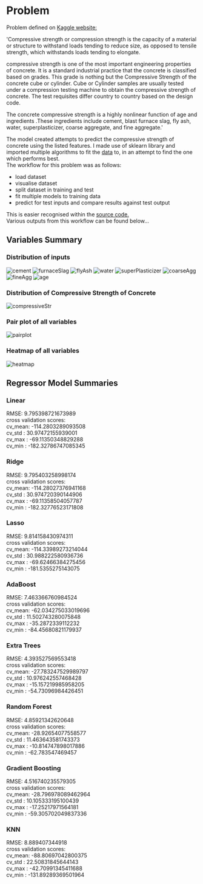 # Problem  
Problem defined on [Kaggle website:](https://www.kaggle.com/pavanraj159/concrete-compressive-strength-data-set)  

'Compressive strength or compression strength is the capacity of a material or structure to withstand loads tending to reduce size, as opposed to tensile strength, which withstands loads tending to elongate.  

compressive strength is one of the most important engineering properties of concrete. It is a standard industrial practice that the concrete is classified based on grades. This grade is nothing but the Compressive Strength of the concrete cube or cylinder. Cube or Cylinder samples are usually tested under a compression testing machine to obtain the compressive strength of concrete. The test requisites differ country to country based on the design code.  

The concrete compressive strength is a highly nonlinear function of age and ingredients .These ingredients include cement, blast furnace slag, fly ash, water, superplasticizer, coarse aggregate, and fine aggregate.'    

The model created attempts to predict the compressive strength of concrete using the listed features. I made use of sklearn library and imported multiple algorithms to fit the [data](https://github.com/JanThan/LearningML/blob/master/CompressiveStrengthOfConcrete/Concrete_Data.xls) to, in an attempt to find the one which performs best.    
The workflow for this problem was as follows:
- load dataset
- visualise dataset
- split dataset in training and test
- fit multiple models to training data
- predict for test inputs and compare results against test output    

This is easier recognised within the [source code.](https://github.com/JanThan/LearningML/blob/master/CompressiveStrengthOfConcrete/concreteCompression2.py)  
Various outputs from this workflow can be found below... 

## Variables Summary
### Distribution of inputs
![cement](https://github.com/JanThan/LearningML/blob/master/CompressiveStrengthOfConcrete/figures/cement_hist.png)
![furnaceSlag](https://github.com/JanThan/LearningML/blob/master/CompressiveStrengthOfConcrete/figures/furnaceSlag_hist.png)
![flyAsh](https://github.com/JanThan/LearningML/blob/master/CompressiveStrengthOfConcrete/figures/flyAsh_hist.png)
![water](https://github.com/JanThan/LearningML/blob/master/CompressiveStrengthOfConcrete/figures/water_hist.png)
![superPlasticizer](https://github.com/JanThan/LearningML/blob/master/CompressiveStrengthOfConcrete/figures/superPlasticizer_hist.png)
![coarseAgg](https://github.com/JanThan/LearningML/blob/master/CompressiveStrengthOfConcrete/figures/coarseAgg_hist.png)
![fineAgg](https://github.com/JanThan/LearningML/blob/master/CompressiveStrengthOfConcrete/figures/fineAgg_hist.png)
![age](https://github.com/JanThan/LearningML/blob/master/CompressiveStrengthOfConcrete/figures/age_hist.png)
### Distribution of Compressive Strength of Concrete
![compressiveStr](https://github.com/JanThan/LearningML/blob/master/CompressiveStrengthOfConcrete/figures/compressiveStr_hist.png)

### Pair plot of all variables
![pairplot](https://github.com/JanThan/LearningML/blob/master/CompressiveStrengthOfConcrete/figures/pairplot.png)
### Heatmap of all variables
![heatmap](https://github.com/JanThan/LearningML/blob/master/CompressiveStrengthOfConcrete/figures/heatmap.png)

## Regressor Model Summaries
### Linear 
RMSE: 9.795398721673989  
cross validation scores:  
cv_mean: -114.2803289093508  
cv_std : 30.97472155939001  
cv_max : -69.11350348829288  
cv_min : -182.32786747085345  
### Ridge
RMSE: 9.795403258998174  
cross validation scores:  
cv_mean: -114.28027376941168  
cv_std : 30.974720390144906  
cv_max : -69.11358504057787  
cv_min : -182.32776523171808  
### Lasso 
RMSE: 9.814158430974311  
cross validation scores:  
cv_mean: -114.33989273214044  
cv_std : 30.988222580936736  
cv_max : -69.62466384275456  
cv_min : -181.5355275143075  
### AdaBoost 
RMSE: 7.463366760984524  
cross validation scores:  
cv_mean: -62.034275033019696  
cv_std : 11.502743280075848  
cv_max : -35.2872339112232  
cv_min : -84.45680821179937  
### Extra Trees
RMSE: 4.393527569553418  
cross validation scores:  
cv_mean: -27.783247529989797  
cv_std : 10.976242557468428  
cv_max : -15.157219985958205  
cv_min : -54.73096984426451  
### Random Forest 
RMSE: 4.85921342620648  
cross validation scores:  
cv_mean: -28.92654077558577  
cv_std : 11.463643581743373  
cv_max : -10.814747898017886  
cv_min : -62.783547469457  
### Gradient Boosting  
RMSE: 4.516740235579305  
cross validation scores:  
cv_mean: -28.796978089462964  
cv_std : 10.105333195100439  
cv_max : -17.25217971564181  
cv_min : -59.305702049837336  
### KNN  
RMSE: 8.889407344918  
cross validation scores:  
cv_mean: -88.80697042800375  
cv_std : 22.50831845644143  
cv_max : -42.70991345411688  
cv_min : -131.89289369501964  
![]() 
![]()
![]()
![]()


